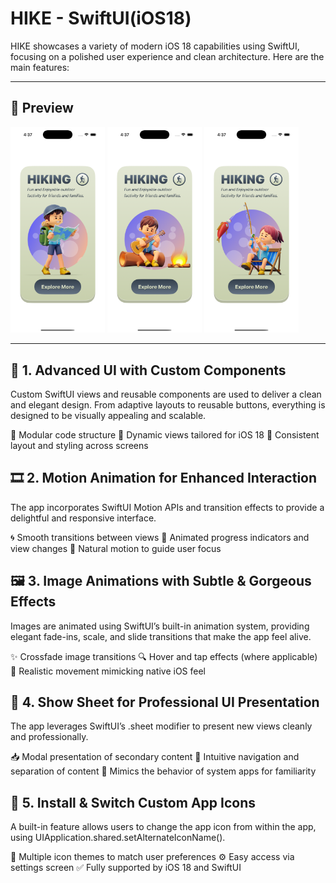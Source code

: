 # HIKE - SwiftUI(iOS18)

HIKE showcases a variety of modern iOS 18 capabilities using SwiftUI, focusing on a polished user experience and clean architecture. Here are the main features:

---

## 📸 Preview

<p float="left">
  <img src="screenshots/home_1.png" width="30%" />
  <img src="screenshots/home_2.png" width="30%" />
  <img src="screenshots/home_3.png" width="30%" />
</p>

---

## 🎨 1. Advanced UI with Custom Components
Custom SwiftUI views and reusable components are used to deliver a clean and elegant design. From adaptive layouts to reusable buttons, everything is designed to be visually appealing and scalable.

🧱 Modular code structure
🧩 Dynamic views tailored for iOS 18
📐 Consistent layout and styling across screens

## 🎞 2. Motion Animation for Enhanced Interaction
The app incorporates SwiftUI Motion APIs and transition effects to provide a delightful and responsive interface.

🌀 Smooth transitions between views
🔁 Animated progress indicators and view changes
💫 Natural motion to guide user focus

## 🖼 3. Image Animations with Subtle & Gorgeous Effects
Images are animated using SwiftUI’s built-in animation system, providing elegant fade-ins, scale, and slide transitions that make the app feel alive.

✨ Crossfade image transitions
🔍 Hover and tap effects (where applicable)
📸 Realistic movement mimicking native iOS feel

## 📄 4. Show Sheet for Professional UI Presentation
The app leverages SwiftUI’s .sheet modifier to present new views cleanly and professionally.

📥 Modal presentation of secondary content
🧭 Intuitive navigation and separation of content
📌 Mimics the behavior of system apps for familiarity

## 🧷 5. Install & Switch Custom App Icons
A built-in feature allows users to change the app icon from within the app, using UIApplication.shared.setAlternateIconName().

🎨 Multiple icon themes to match user preferences
⚙️ Easy access via settings screen
✅ Fully supported by iOS 18 and SwiftUI
